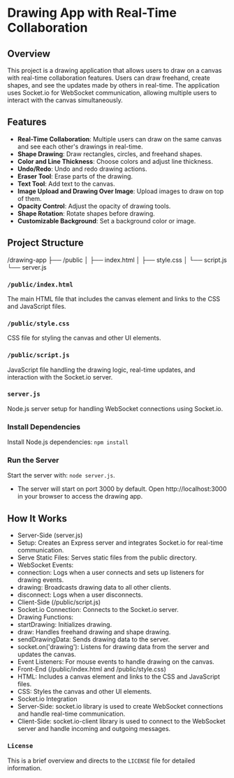 # Drawing App with Real-Time Collaboration

## Overview

This project is a drawing application that allows users to draw on a canvas with real-time collaboration features. Users can draw freehand, create shapes, and see the updates made by others in real-time. The application uses Socket.io for WebSocket communication, allowing multiple users to interact with the canvas simultaneously.

## Features

- **Real-Time Collaboration**: Multiple users can draw on the same canvas and see each other's drawings in real-time.
- **Shape Drawing**: Draw rectangles, circles, and freehand shapes.
- **Color and Line Thickness**: Choose colors and adjust line thickness.
- **Undo/Redo**: Undo and redo drawing actions.
- **Eraser Tool**: Erase parts of the drawing.
- **Text Tool**: Add text to the canvas.
- **Image Upload and Drawing Over Image**: Upload images to draw on top of them.
- **Opacity Control**: Adjust the opacity of drawing tools.
- **Shape Rotation**: Rotate shapes before drawing.
- **Customizable Background**: Set a background color or image.

## Project Structure
/drawing-app ├── /public │ ├── index.html │ ├── style.css │ └── script.js └── server.js

### `/public/index.html`

The main HTML file that includes the canvas element and links to the CSS and JavaScript files.

### `/public/style.css`

CSS file for styling the canvas and other UI elements.

### `/public/script.js`

JavaScript file handling the drawing logic, real-time updates, and interaction with the Socket.io server.

### `server.js`

Node.js server setup for handling WebSocket connections using Socket.io.

### Install Dependencies
Install Node.js dependencies:
`npm install`

### Run the Server
Start the server with:
`node server.js`.
* The server will start on port 3000 by default. Open http://localhost:3000 in your browser to access the drawing app.

## How It Works
* Server-Side (server.js)
* Setup: Creates an Express server and integrates Socket.io for real-time communication.
* Serve Static Files: Serves static files from the public directory.
* WebSocket Events:
* connection: Logs when a user connects and sets up listeners for drawing events.
* drawing: Broadcasts drawing data to all other clients.
* disconnect: Logs when a user disconnects.
* Client-Side (/public/script.js)
* Socket.io Connection: Connects to the Socket.io server.
* Drawing Functions:
* startDrawing: Initializes drawing.
* draw: Handles freehand drawing and shape drawing.
* sendDrawingData: Sends drawing data to the server.
* socket.on('drawing'): Listens for drawing data from the server and updates the canvas.
* Event Listeners: For mouse events to handle drawing on the canvas.
* Front-End (/public/index.html and /public/style.css)
* HTML: Includes a canvas element and links to the CSS and JavaScript files.
* CSS: Styles the canvas and other UI elements.
* Socket.io Integration
* Server-Side: socket.io library is used to create WebSocket connections and handle real-time communication.
* Client-Side: socket.io-client library is used to connect to the WebSocket server and handle incoming and outgoing messages.

### `License`

This is a brief overview and directs to the `LICENSE` file for detailed information.

